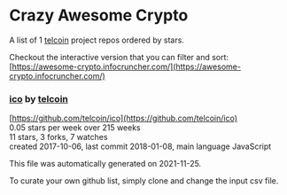 # Crazy Awesome Crypto
A list of 1 [telcoin](https://github.com/telcoin) project repos ordered by stars.  

Checkout the interactive version that you can filter and sort: 
[https://awesome-crypto.infocruncher.com/](https://awesome-crypto.infocruncher.com/)  


### [ico](https://github.com/telcoin/ico) by [telcoin](https://github.com/telcoin)  
  
[https://github.com/telcoin/ico](https://github.com/telcoin/ico)  
0.05 stars per week over 215 weeks  
11 stars, 3 forks, 7 watches  
created 2017-10-06, last commit 2018-01-08, main language JavaScript  


This file was automatically generated on 2021-11-25.  

To curate your own github list, simply clone and change the input csv file.  